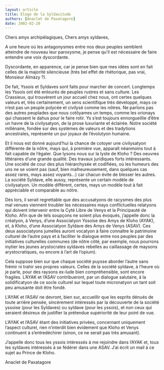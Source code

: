```yaml
---
layout: article
title: Eloge de la Syldavitude
authors: [Anaclet de Paxatagore]
date: 2002-02-20
---
```


Chers amys archipélagiques, Chers amys syldaves,

A une heure où les antagonysmes entre nos deux peuples semblent atteindre de nouveau leur paroxysme, je pense qu’il est nécessaire de faire entendre une voix dyscordante.

Dyscordante, en apparence, car je pense bien que mes idées sont en fait celles de la majorité silencieuse (très bel effet de rhétorique, pas vrai, Monsieur Almàzy ?).

De fait, Yssois et Syldaves sont faits pour marcher de concert. Longtemps les Yssois ont été entourés de peuples rustres et sans culture. Les Crassieux, qui trouvèrent un jour accueil chez nous, ont certes quelques valeurs et, très certainement, un sens scientifique très développé, mays ce n’est pas un peuple polycée et civilysé comme les nôtres. Ne parlons pas des autres peuplades que nous cotôyames un temps, comme les orionays qui chassent le dahus pour le faire rotir. Ys s’est toujours ennorgueillie d’être un havre de la civilysatyon, de la prose luxuriante et éclairée. Notre société millénaire, fondée sur des systèmes de valeurs et des tradytions ancestrales, représente un pur joyaux de l’évolutyon humaine.

Et il nous est donné aujourd’hui la chance de cotoyer une civilysatyon différente de la nôtre, mays qui, à première vue, apparaît néanmoins tout à fait capable de l’égaler. Que lysons nous sur la lyste de Kloho ? Des oeuvres littéraires d’une grande qualité. Des travaux juridiques forts intéressants. Une société de cour des plus hiérarchysée et codifiées, où les humeurs des uns ne se voient pas (sauf, bien malheureusement, dans quelques cas assez rares, mays assez voyants...) car chacun évite de blesser les autres. La société Syldave, elle aussy, représente un certain modèle de civilysatyon. Un modèle différent, certes, mays un modèle tout à fait appréciable et comparable au nôtre.

Dès lors, il serait regrettable que des accusatyons de racysmes des plus mal venues viennent troubler les nécessaires mays conflictuelles relatyons qui doivent intervenir entre la Cyté Libre de Venys et la Principauté de Kloho. Afin que de tels soupçons ne soient plus évoqués, j’appelle donc la créatyon, à Venys, d’une Associatyon Yssoise des Amys de Kloho (AYAK), et, à Kloho, d’une Associatyon Syldave des Amys de Venys (ASAV). Ces deux associatyons jumelles auront vocatyon à faire connaître le patrimoine culturel de l’autre pays et à faciliter le dialogue entre nos peuples par des initiatives culturelles communes (de nôtre côté, par exemple, nous pourrons inytier les jeunes arystocrates syldaves rebelles au caillassage de maysons arystocratiques, ou encore à l’art de l’opium).

Cela suppose bien sur que chaque société puysse aborder l’autre sans frémir ni trahir ses propres valeurs. Celles de la société syldave, à l’heure où je parle, pour des raysons ex-lude bien compréhensible, sont encore fragiles. L’AYAK et l’ASAV contribueront, par un dialogue salutaire, à la solidificatyon de ce socle culturel sur lequel toute micronatyon un tant soit peu amusante doit être fondé.

L’AYAK et l’ASAV ne devront, bien sur, accueillir que les esprits dénués de toute arrière pensée, sincèrement intéressés par la découverte de la société yssoise (pour les Syldaves) ou syldave (pour les yssois), et non ceux qui seraient désireux de justifier la prétendue supériorité de leur point de vue.

L’AYAK et l’ASAV étant des initiatives privées, concernant uniquement l’aspect culturel, rien n’interdit bien évidement que Kloho et Venys continuent à s’entredéchirer (sinon, ce ne serait pas très amusant).

J’appelle donc tous les yssois intéressés à me rejoindre dans l’AYAK et, tous les syldaves intéressés à se fédérer dans une ASAV. J’ai écrit un mail à ce sujet au Prince de Kloho.

Anaclet de Paxatagore